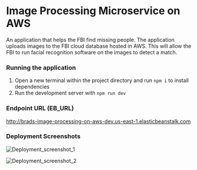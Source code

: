 # Image Processing Microservice on AWS

An application that helps the FBI find missing people.  The application uploads images to the FBI cloud database hosted in AWS. This will allow the FBI to run facial recognition software on the images to detect a match.

### Running the application

1. Open a new terminal within the project directory and run `npm i` to install dependencies
2. Run the development server with `npm run dev`

### Endpoint URL (EB_URL)

http://brads-image-processing-on-aws-dev.us-east-1.elasticbeanstalk.com

### Deployment Screenshots

![Deployment_screenshot_1](./deployment_screenshots/deployment_screenshot_1.png)

![Deployment_screenshot_2](./deployment_screenshots/deployment_screenshot_2.png)